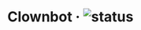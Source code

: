 # Clownbot &middot; ![status](https://github.com/wty-andrew/clownbot/workflows/ci/badge.svg?branch=master)
